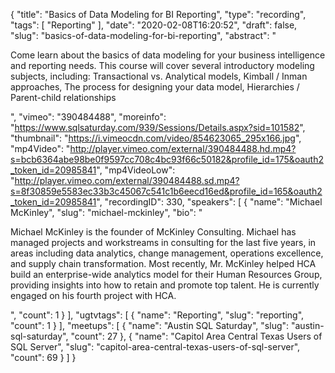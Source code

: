 {
  "title": "Basics of Data Modeling for BI Reporting",
  "type": "recording",
  "tags": [
    "Reporting"
  ],
  "date": "2020-02-08T16:20:52",
  "draft": false,
  "slug": "basics-of-data-modeling-for-bi-reporting",
  "abstract": "<p>Come learn about the basics of data modeling for your business intelligence and reporting needs.  This course will cover several introductory modeling subjects, including: Transactional vs. Analytical models, Kimball / Inman approaches, The process for designing your data model, Hierarchies / Parent-child relationships</p>",
  "vimeo": "390484488",
  "moreinfo": "https://www.sqlsaturday.com/939/Sessions/Details.aspx?sid=101582",
  "thumbnail": "https://i.vimeocdn.com/video/854623065_295x166.jpg",
  "mp4Video": "http://player.vimeo.com/external/390484488.hd.mp4?s=bcb6364abe98be0f9597cc708c4bc93f66c50182&profile_id=175&oauth2_token_id=20985841",
  "mp4VideoLow": "http://player.vimeo.com/external/390484488.sd.mp4?s=8f30859e5583ec33b3c45067c541c1b6eecd16ed&profile_id=165&oauth2_token_id=20985841",
  "recordingID": 330,
  "speakers": [
    {
      "name": "Michael McKinley",
      "slug": "michael-mckinley",
      "bio": "<p>Michael McKinley is the founder of McKinley Consulting.  Michael has managed projects and workstreams in consulting for the last five years, in areas including data analytics, change management, operations excellence, and supply chain transformation. Most recently, Mr. McKinley helped HCA build an enterprise-wide analytics model for their Human Resources Group, providing insights into how to retain and promote top talent.  He is currently engaged on his fourth project with HCA.</p>",
      "count": 1
    }
  ],
  "ugtvtags": [
    {
      "name": "Reporting",
      "slug": "reporting",
      "count": 1
    }
  ],
  "meetups": [
    {
      "name": "Austin SQL Saturday",
      "slug": "austin-sql-saturday",
      "count": 27
    },
    {
      "name": "Capitol Area Central Texas Users of SQL Server",
      "slug": "capitol-area-central-texas-users-of-sql-server",
      "count": 69
    }
  ]
}